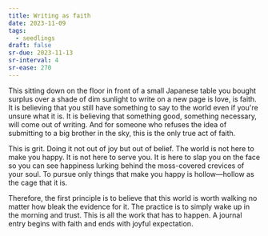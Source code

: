 ```yaml
---
title: Writing as faith
date: 2023-11-09
tags:
  - seedlings
draft: false
sr-due: 2023-11-13
sr-interval: 4
sr-ease: 270
---
```

This sitting down on the floor in front of a small Japanese table you bought surplus over a shade of dim sunlight to write on a new page is love, is faith. It is believing that you still have something to say to the world even if you're unsure what it is. It is believing that something good, something necessary, will come out of writing. And for someone who refuses the idea of submitting to a big brother in the sky, this is the only true act of faith.

This is grit. Doing it not out of joy but out of belief. The world is not here to make you happy. It is not here to serve you. It is here to slap you on the face so you can see happiness lurking behind the moss-covered crevices of your soul. To pursue only things that make you happy is hollow—hollow as the cage that it is.

Therefore, the first principle is to believe that this world is worth walking no matter how bleak the evidence for it. The practice is to simply wake up in the morning and trust. This is all the work that has to happen. A journal entry begins with faith and ends with joyful expectation.